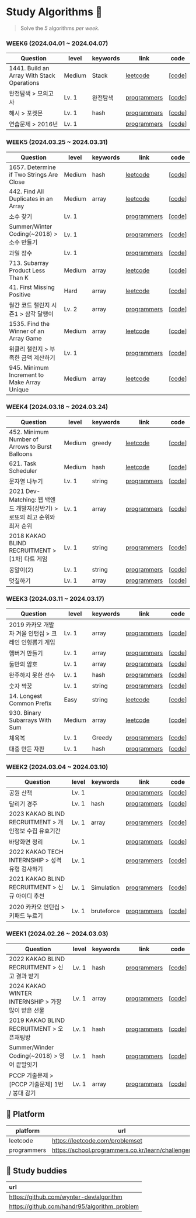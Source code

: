 # Study Algorithms 🍯

> Solve the _5_ algorithms _per week_.

### WEEK6 (2024.04.01 ~ 2024.04.07)

| Question                                   | level  | keywords | link                                                                                        | code                                                                                |
| ------------------------------------------ | ------ | -------- | ------------------------------------------------------------------------------------------- | ----------------------------------------------------------------------------------- |
| 1441. Build an Array With Stack Operations | Medium | Stack    | [leetcode](https://leetcode.com/problems/build-an-array-with-stack-operations/description/) | [[code](https://github.com/jiyeon-dev/js_algorithm/blob/main/leetcode/1441.js)]     |
| 완전탐색 > 모의고사                        | Lv. 1  | 완전탐색 | [programmers](https://school.programmers.co.kr/learn/courses/30/lessons/42840)              | [[code](https://github.com/jiyeon-dev/js_algorithm/blob/main/programmers/42840.js)] |
| 해시 > 포켓몬                              | Lv. 1  | hash     | [programmers](https://school.programmers.co.kr/learn/courses/30/lessons/1846)               | [[code](https://github.com/jiyeon-dev/js_algorithm/blob/main/programmers/1846.js)]  |
| 연습문제 > 2016년                          | Lv. 1  |          | [programmers](https://school.programmers.co.kr/learn/courses/30/lessons/12901)              | [[code](https://github.com/jiyeon-dev/js_algorithm/blob/main/programmers/12901.js)] |

### WEEK5 (2024.03.25 ~ 2024.03.31)

| Question                                    | level  | keywords | link                                                                                         | code                                                                                 |
| ------------------------------------------- | ------ | -------- | -------------------------------------------------------------------------------------------- | ------------------------------------------------------------------------------------ |
| 1657. Determine if Two Strings Are Close    | Medium | hash     | [leetcode](https://leetcode.com/problems/determine-if-two-strings-are-close/description)     | [[code](https://github.com/jiyeon-dev/js_algorithm/blob/main/leetcode/1657.js)]      |
| 442. Find All Duplicates in an Array        | Medium | array    | [leetcode](https://leetcode.com/problems/find-all-duplicates-in-an-array/description)        | [[code](https://github.com/jiyeon-dev/js_algorithm/blob/main/leetcode/442.js)]       |
| 소수 찾기                                   | Lv. 1  |          | [programmers](https://school.programmers.co.kr/learn/courses/30/lessons/12921)               | [[code](https://github.com/jiyeon-dev/js_algorithm/blob/main/programmers/12921.js)]  |
| Summer/Winter Coding(~2018) > 소수 만들기   | Lv. 1  |          | [programmers](https://school.programmers.co.kr/learn/courses/30/lessons/12977)               | [[code](https://github.com/jiyeon-dev/js_algorithm/blob/main/programmers/12977.js)]  |
| 과일 장수                                   | Lv. 1  |          | [programmers](https://school.programmers.co.kr/learn/courses/30/lessons/135808)              | [[code](https://github.com/jiyeon-dev/js_algorithm/blob/main/programmers/135808.js)] |
| 713. Subarray Product Less Than K           | Medium | array    | [leetcode](https://leetcode.com/problems/subarray-product-less-than-k/description)           | [[code](https://github.com/jiyeon-dev/js_algorithm/blob/main/leetcode/713.js)]       |
| 41. First Missing Positive                  | Hard   | array    | [leetcode](https://leetcode.com/problems/first-missing-positive/description/)                | [[code](https://github.com/jiyeon-dev/js_algorithm/blob/main/leetcode/41.js)]        |
| 월간 코드 챌린지 시즌1 > 삼각 달팽이        | Lv. 2  | array    | [programmers](https://school.programmers.co.kr/learn/courses/30/lessons/68645)               | [[code](https://github.com/jiyeon-dev/js_algorithm/blob/main/programmers/68645.js)]  |
| 1535. Find the Winner of an Array Game      | Medium | array    | [leetcode](https://leetcode.com/problems/find-the-winner-of-an-array-gamek/description)      | [[code](https://github.com/jiyeon-dev/js_algorithm/blob/main/leetcode/1535.js)]      |
| 위클리 챌린지 > 부족한 금액 계산하기        | Lv. 1  |          | [programmers](https://school.programmers.co.kr/learn/courses/30/lessons/82612)               | [[code](https://github.com/jiyeon-dev/js_algorithm/blob/main/programmers/82612.js)]  |
| 945. Minimum Increment to Make Array Unique | Medium | array    | [leetcode](https://leetcode.com/problems/minimum-increment-to-make-array-unique/description) | [[code](https://github.com/jiyeon-dev/js_algorithm/blob/main/leetcode/945.js)]       |

### WEEK4 (2024.03.18 ~ 2024.03.24)

| Question                                                                   | level  | keywords | link                                                                                             | code                                                                                 |
| -------------------------------------------------------------------------- | ------ | -------- | ------------------------------------------------------------------------------------------------ | ------------------------------------------------------------------------------------ |
| 452. Minimum Number of Arrows to Burst Balloons                            | Medium | greedy   | [leetcode](https://leetcode.com/problems/minimum-number-of-arrows-to-burst-balloons/description) | [[code](https://github.com/jiyeon-dev/js_algorithm/blob/main/leetcode/452.js)]       |
| 621. Task Scheduler                                                        | Medium | hash     | [leetcode](https://leetcode.com/problems/task-scheduler)                                         | [[code](https://github.com/jiyeon-dev/js_algorithm/blob/main/leetcode/621.js)]       |
| 문자열 나누기                                                              | Lv. 1  | string   | [programmers](https://school.programmers.co.kr/learn/courses/30/lessons/140108)                  | [[code](https://github.com/jiyeon-dev/js_algorithm/blob/main/programmers/140108.js)] |
| 2021 Dev-Matching: 웹 백엔드 개발자(상반기) > 로또의 최고 순위와 최저 순위 | Lv. 1  | array    | [programmers](https://school.programmers.co.kr/learn/courses/30/lessons/77484)                   | [[code](https://github.com/jiyeon-dev/js_algorithm/blob/main/programmers/77484.js)]  |
| 2018 KAKAO BLIND RECRUITMENT > [1차] 다트 게임                             | Lv. 1  | string   | [programmers](https://school.programmers.co.kr/learn/courses/30/lessons/17682)                   | [[code](https://github.com/jiyeon-dev/js_algorithm/blob/main/programmers/17682.js)]  |
| 옹알이(2)                                                                  | Lv. 1  | string   | [programmers](https://school.programmers.co.kr/learn/courses/30/lessons/133499)                  | [[code](https://github.com/jiyeon-dev/js_algorithm/blob/main/programmers/133499.js)] |
| 덧칠하기                                                                   | Lv. 1  | array    | [programmers](https://school.programmers.co.kr/learn/courses/30/lessons/161989)                  | [[code](https://github.com/jiyeon-dev/js_algorithm/blob/main/programmers/161989.js)] |

### WEEK3 (2024.03.11 ~ 2024.03.17)

| Question                                              | level  | keywords | link                                                                             | code                                                                                 |
| ----------------------------------------------------- | ------ | -------- | -------------------------------------------------------------------------------- | ------------------------------------------------------------------------------------ |
| 2019 카카오 개발자 겨울 인턴십 > 크레인 인형뽑기 게임 | Lv. 1  | array    | [programmers](https://school.programmers.co.kr/learn/courses/30/lessons/64061)   | [[code](https://github.com/jiyeon-dev/js_algorithm/blob/main/programmers/64061.js)]  |
| 햄버거 만들기                                         | Lv. 1  | array    | [programmers](https://school.programmers.co.kr/learn/courses/30/lessons/133502)  | [[code](https://github.com/jiyeon-dev/js_algorithm/blob/main/programmers/133502.js)] |
| 둘만의 암호                                           | Lv. 1  | array    | [programmers](https://school.programmers.co.kr/learn/courses/30/lessons/155652)  | [[code](https://github.com/jiyeon-dev/js_algorithm/blob/main/programmers/155652.js)] |
| 완주하지 못한 선수                                    | Lv. 1  | hash     | [programmers](https://school.programmers.co.kr/learn/courses/30/lessons/42576)   | [[code](https://github.com/jiyeon-dev/js_algorithm/blob/main/programmers/42576.js)]  |
| 숫자 짝꿍                                             | Lv. 1  | string   | [programmers](https://school.programmers.co.kr/learn/courses/30/lessons/131128)  | [[code](https://github.com/jiyeon-dev/js_algorithm/blob/main/programmers/131128.js)] |
| 14. Longest Common Prefix                             | Easy   | string   | [leetcode](https://leetcode.com/problems/longest-common-prefix/description/)     | [[code](https://github.com/jiyeon-dev/js_algorithm/blob/main/leetcode/14.js)]        |
| 930. Binary Subarrays With Sum                        | Medium | array    | [leetcode](https://leetcode.com/problems/binary-subarrays-with-sum/description/) | [[code](https://github.com/jiyeon-dev/js_algorithm/blob/main/leetcode/930.js)]       |
| 체육복                                                | Lv. 1  | Greedy   | [programmers](https://school.programmers.co.kr/learn/courses/30/lessons/42862)   | [[code](https://github.com/jiyeon-dev/js_algorithm/blob/main/programmers/42862.js)]  |
| 대충 만든 자판                                        | Lv. 1  | hash     | [programmers](https://school.programmers.co.kr/learn/courses/30/lessons/160586)  | [[code](https://github.com/jiyeon-dev/js_algorithm/blob/main/programmers/160586.js)] |

### WEEK2 (2024.03.04 ~ 2024.03.10)

| Question                                              | level | keywords   | link                                                                            | code                                                                                 |
| ----------------------------------------------------- | ----- | ---------- | ------------------------------------------------------------------------------- | ------------------------------------------------------------------------------------ |
| 공원 산책                                             | Lv. 1 |            | [programmers](https://school.programmers.co.kr/learn/courses/30/lessons/172928) | [[code](https://github.com/jiyeon-dev/js_algorithm/blob/main/programmers/172928.js)] |
| 달리기 경주                                           | Lv. 1 | hash       | [programmers](https://school.programmers.co.kr/learn/courses/30/lessons/178871) | [[code](https://github.com/jiyeon-dev/js_algorithm/blob/main/programmers/178871.js)] |
| 2023 KAKAO BLIND RECRUITMENT > 개인정보 수집 유효기간 | Lv. 1 | array      | [programmers](https://school.programmers.co.kr/learn/courses/30/lessons/150370) | [[code](https://github.com/jiyeon-dev/js_algorithm/blob/main/programmers/150370.js)] |
| 바탕화면 정리                                         | Lv. 1 |            | [programmers](https://school.programmers.co.kr/learn/courses/30/lessons/161990) | [[code](https://github.com/jiyeon-dev/js_algorithm/blob/main/programmers/161990.js)] |
| 2022 KAKAO TECH INTERNSHIP > 성격 유형 검사하기       | Lv. 1 |            | [programmers](https://school.programmers.co.kr/learn/courses/30/lessons/118666) | [[code](https://github.com/jiyeon-dev/js_algorithm/blob/main/programmers/118666.js)] |
| 2021 KAKAO BLIND RECRUITMENT > 신규 아이디 추천       | Lv. 1 | Simulation | [programmers](https://school.programmers.co.kr/learn/courses/30/lessons/72410)  | [[code](https://github.com/jiyeon-dev/js_algorithm/blob/main/programmers/72410.js)]  |
| 2020 카카오 인턴십 > 키패드 누르기                    | Lv. 1 | bruteforce | [programmers](https://school.programmers.co.kr/learn/courses/30/lessons/67256)  | [[code](https://github.com/jiyeon-dev/js_algorithm/blob/main/programmers/67256.js)]  |

### WEEK1 (2024.02.26 ~ 2024.03.03)

| Question                                           | level | keywords | link                                                                            | code                                                                                 |
| -------------------------------------------------- | ----- | -------- | ------------------------------------------------------------------------------- | ------------------------------------------------------------------------------------ |
| 2022 KAKAO BLIND RECRUITMENT > 신고 결과 받기      | Lv. 1 | hash     | [programmers](https://school.programmers.co.kr/learn/courses/30/lessons/92334)  | [[code](https://github.com/jiyeon-dev/js_algorithm/blob/main/programmers/92334.js)]  |
| 2024 KAKAO WINTER INTERNSHIP > 가장 많이 받은 선물 | Lv. 1 | array    | [programmers](https://school.programmers.co.kr/learn/courses/30/lessons/258712) | [[code](https://github.com/jiyeon-dev/js_algorithm/blob/main/programmers/258712.js)] |
| 2019 KAKAO BLIND RECRUITMENT > 오픈채팅방          | Lv. 1 | hash     | [programmers](https://school.programmers.co.kr/learn/courses/30/lessons/42888)  | [[code](https://github.com/jiyeon-dev/js_algorithm/blob/main/programmers/42888.js)]  |
| Summer/Winder Coding(~2018) > 영어 끝말잇기        | Lv. 1 | hash     | [programmers](https://school.programmers.co.kr/learn/courses/30/lessons/12981)  | [[code](https://github.com/jiyeon-dev/js_algorithm/blob/main/programmers/12981.js)]  |
| PCCP 기출문제 > [PCCP 기출문제] 1번 / 붕대 감기    | Lv. 1 | array    | [programmers](https://school.programmers.co.kr/learn/courses/30/lessons/250137) | [[code](https://github.com/jiyeon-dev/js_algorithm/blob/main/programmers/250137.js)] |

## 🚧 Platform

| platform    | url                                               |
| ----------- | ------------------------------------------------- |
| leetcode    | https://leetcode.com/problemset                   |
| programmers | https://school.programmers.co.kr/learn/challenges |

## 🐝 Study buddies

| url                                          |
| :------------------------------------------- |
| https://github.com/wynter-dev/algorithm      |
| https://github.com/handr95/algorithm_problem |
